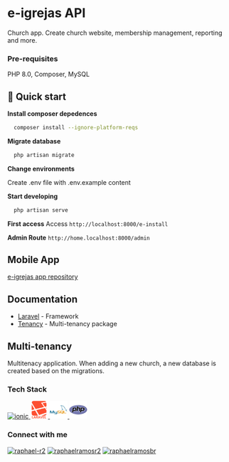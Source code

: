 # e-igrejas API

Church app. Create church website, membership management, reporting and more.

### Pre-requisites

PHP 8.0, Composer, MySQL

## 🚀 Quick start

**Install composer depedences**

```bash
  composer install --ignore-platform-reqs
```

**Migrate database**

```bash
  php artisan migrate
```

**Change environments**

Create .env file with .env.example content

**Start developing**

```bash
  php artisan serve
```

**First access**
Access `http://localhost:8000/e-install`

**Admin Route**
`http://home.localhost:8000/admin`

## Mobile App
[e-igrejas app repository](https://github.com/raphaelramos/eigrejas)

## Documentation

- [Laravel](https://laravel.com/docs/8.x) - Framework
- [Tenancy](https://tenancyforlaravel.com/) - Multi-tenancy package

## Multi-tenancy
Multitenacy application. When adding a new church, a new database is created based on the migrations.

### Tech Stack

<p align="left"> <a href="https://ionicframework.com" target="_blank" rel="noreferrer"> <img src="https://upload.wikimedia.org/wikipedia/commons/d/d1/Ionic_Logo.svg" alt="ionic" width="40" height="40"/> </a> <a href="https://laravel.com/" target="_blank" rel="noreferrer"> <img src="https://raw.githubusercontent.com/devicons/devicon/master/icons/laravel/laravel-plain-wordmark.svg" alt="laravel" width="40" height="40"/> </a> <a href="https://www.mysql.com/" target="_blank" rel="noreferrer"> <img src="https://raw.githubusercontent.com/devicons/devicon/master/icons/mysql/mysql-original-wordmark.svg" alt="mysql" width="40" height="40"/> </a> <a href="https://www.php.net" target="_blank" rel="noreferrer"> <img src="https://raw.githubusercontent.com/devicons/devicon/master/icons/php/php-original.svg" alt="php" width="40" height="40"/> </a> </p>

### Connect with me
<p align="left">
<a href="https://linkedin.com/in/raphaelramosbr" target="blank"><img align="center" src="https://raw.githubusercontent.com/rahuldkjain/github-profile-readme-generator/master/src/images/icons/Social/linked-in-alt.svg" alt="raphael-r2" height="30" width="40" /></a>
<a href="https://twitter.com/raphaelramosbr" target="blank"><img align="center" src="https://raw.githubusercontent.com/rahuldkjain/github-profile-readme-generator/master/src/images/icons/Social/twitter.svg" alt="raphaelramosr2" height="30" width="40" /></a>
 <a href="https://www.youtube.com/@raphaelramosbr" target="blank"><img align="center" src="https://raw.githubusercontent.com/rahuldkjain/github-profile-readme-generator/master/src/images/icons/Social/youtube.svg" alt="raphaelramosbr" height="30" width="40" /></a>
</p>
</p>
